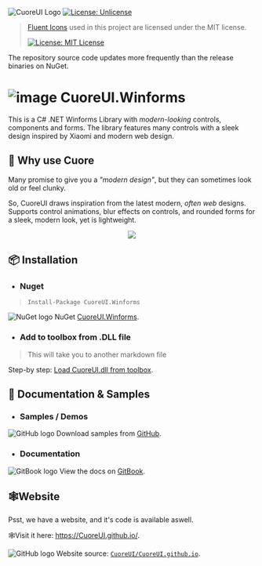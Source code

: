 ![CuoreUI Logo](https://i.imgur.com/pWwYDum.jpeg)
[![License: Unlicense](https://img.shields.io/badge/License-Unlicense-ff6a00)](https://unlicense.org/)

> [Fluent Icons](https://github.com/microsoft/fluentui-system-icons) used in this project are licensed under the MIT license.
> 
> [![License: MIT License](https://img.shields.io/badge/MIT-License-006aff)](https://mit-license.org/)

The repository source code updates more frequently than the release binaries on NuGet.

# ![image](https://github.com/user-attachments/assets/15f11b1b-bc5e-429f-9a80-635304f0cbf0) CuoreUI.Winforms

This is a C# .NET Winforms Library with *modern-looking* controls, components and forms. The library features many controls with a sleek design inspired by Xiaomi and modern web design.

## 🗿 Why use Cuore
Many promise to give you a *"modern design"*, but they can sometimes look old or feel clunky.

So, CuoreUI draws inspiration from the latest modern, *often web* designs. Supports control animations, blur effects on controls, and rounded forms for a sleek, modern look, yet is lightweight.

<p align="center">
  <img src="https://github.com/user-attachments/assets/51a5fd2b-ad03-4e9b-8ea7-8c086cc047a1">
</p>

## 📦 Installation 
- ### Nuget
> `Install-Package CuoreUI.Winforms`

![NuGet logo](https://i.imgur.com/6aPyVAg.png) NuGet [CuoreUI.Winforms](https://www.nuget.org/packages/CuoreUI.Winforms/).

- ### Add to toolbox from .DLL file
> This will take you to another markdown file

Step-by step: [Load CuoreUI.dll from toolbox](./.github/load-into-toolbox.md).

## 📃 Documentation & Samples
- ### Samples / Demos

![GitHub logo](https://i.imgur.com/Yc7jLwG.png) Download samples from [GitHub](https://github.com/7owh/CuoreUI-Samples/?tab=readme-ov-file#available-demos).

- ### Documentation

![GitBook logo](https://i.imgur.com/zUxXXU9.png) View the docs on [GitBook](https://itzkxhu.gitbook.io/cuoreui).

## 🕸️Website
Psst, we have a website, and it's code is available aswell.

🕸️Visit it here: https://CuoreUI.github.io/.

![GitHub logo](https://i.imgur.com/Yc7jLwG.png) Website source: [`CuoreUI/CuoreUI.github.io`](https://github.com/CuoreUI/CuoreUI.github.io).

